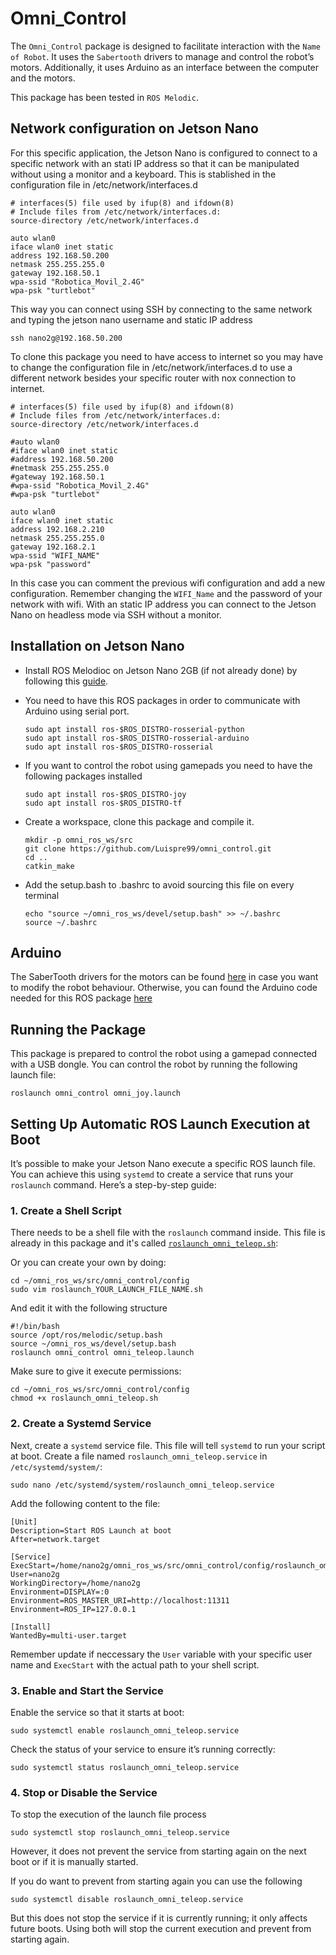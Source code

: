 # Omni_Control

The `Omni_Control` package is designed to facilitate interaction with the `Name of Robot`. It uses the `Sabertooth` drivers to manage and control the robot’s motors. Additionally, it uses Arduino as an interface between the computer and the motors.

This package has been tested in `ROS Melodic`.

## Network configuration on Jetson Nano

For this specific application, the Jetson Nano is configured to connect to a specific network with an stati IP address so that it can be manipulated without using a monitor and a keyboard. This is stablished in the configuration file in /etc/network/interfaces.d

```shell
# interfaces(5) file used by ifup(8) and ifdown(8)
# Include files from /etc/network/interfaces.d:
source-directory /etc/network/interfaces.d

auto wlan0
iface wlan0 inet static
address 192.168.50.200
netmask 255.255.255.0
gateway 192.168.50.1
wpa-ssid "Robotica_Movil_2.4G"
wpa-psk "turtlebot"
```

This way you can connect using SSH by connecting to the same network and typing the jetson nano username and static IP address

```shell
ssh nano2g@192.168.50.200
```

To clone this package you need to have access to internet so you may have to change the configuration file in /etc/network/interfaces.d to use a different network besides your specific router with nox connection to internet.

```shell
# interfaces(5) file used by ifup(8) and ifdown(8)
# Include files from /etc/network/interfaces.d:
source-directory /etc/network/interfaces.d

#auto wlan0
#iface wlan0 inet static
#address 192.168.50.200
#netmask 255.255.255.0
#gateway 192.168.50.1
#wpa-ssid "Robotica_Movil_2.4G"
#wpa-psk "turtlebot"

auto wlan0
iface wlan0 inet static
address 192.168.2.210
netmask 255.255.255.0
gateway 192.168.2.1
wpa-ssid "WIFI_NAME"
wpa-psk "password"
```

In this case you can comment the previous wifi configuration and add a new configuration. Remember changing the `WIFI_Name` and the password of your network with wifi. With an static IP address you can connect to the Jetson Nano on headless mode via SSH without a monitor.

## Installation on Jetson Nano

 - Install ROS Melodioc on Jetson Nano 2GB (if not already done) by following this [guide](https://wiki.ros.org/melodic/Installation/Ubuntu).

 - You need to have this ROS packages in order to communicate with Arduino using serial port.
    ```shell
    sudo apt install ros-$ROS_DISTRO-rosserial-python
    sudo apt install ros-$ROS_DISTRO-rosserial-arduino
    sudo apt install ros-$ROS_DISTRO-rosserial
    ```
 - If you want to control the robot using gamepads you need to have the following packages installed
    ```shell
    sudo apt install ros-$ROS_DISTRO-joy
    sudo apt install ros-$ROS_DISTRO-tf
    ```
 - Create a workspace, clone this package and compile it.
    ```shell
    mkdir -p omni_ros_ws/src
    git clone https://github.com/Luispre99/omni_control.git
    cd ..
    catkin_make
    ```

 - Add the setup.bash to .bashrc to avoid sourcing this file on every terminal
    ```shell
    echo "source ~/omni_ros_ws/devel/setup.bash" >> ~/.bashrc
    source ~/.bashrc
    ```

## Arduino

The SaberTooth drivers for the motors can be found [here](https://www.dimensionengineering.com/info/arduino) in case you want to modify the robot behaviour.
Otherwise, you can found the Arduino code needed for this ROS package [here](/Arduino/omni_sabertooth/omni_sabertooth.ino)

## Running the Package

This package is prepared to control the robot using a gamepad connected with a USB dongle. You can control the robot by running the following launch file:

    roslaunch omni_control omni_joy.launch


## Setting Up Automatic ROS Launch Execution at Boot

It’s possible to make your Jetson Nano execute a specific ROS launch file. You can achieve this using `systemd` to create a service that runs your `roslaunch` command. Here’s a step-by-step guide:

### 1. Create a Shell Script

There needs to be a shell file with the `roslaunch` command inside. This file is already in this package and it's called [`roslaunch_omni_teleop.sh`](#missingfile):

Or you can create your own by doing:

```shell
cd ~/omni_ros_ws/src/omni_control/config
sudo vim roslaunch_YOUR_LAUNCH_FILE_NAME.sh
```

And edit it with the following structure
```shell
#!/bin/bash
source /opt/ros/melodic/setup.bash
source ~/omni_ros_ws/devel/setup.bash
roslaunch omni_control omni_teleop.launch
```

Make sure to give it execute permissions:

```shell
cd ~/omni_ros_ws/src/omni_control/config
chmod +x roslaunch_omni_teleop.sh
```

### 2. Create a Systemd Service

Next, create a `systemd` service file. This file will tell `systemd` to run your script at boot. Create a file named `roslaunch_omni_teleop.service` in `/etc/systemd/system/`:

```shell
sudo nano /etc/systemd/system/roslaunch_omni_teleop.service
```

Add the following content to the file:

```shell
[Unit]
Description=Start ROS Launch at boot
After=network.target

[Service]
ExecStart=/home/nano2g/omni_ros_ws/src/omni_control/config/roslaunch_omni_teleop.sh
User=nano2g
WorkingDirectory=/home/nano2g
Environment=DISPLAY=:0
Environment=ROS_MASTER_URI=http://localhost:11311
Environment=ROS_IP=127.0.0.1

[Install]
WantedBy=multi-user.target
```

Remember update if neccessary the `User` variable with your specific user name and `ExecStart` with the actual path to your shell script.

### 3. Enable and Start the Service

Enable the service so that it starts at boot:
```shell
sudo systemctl enable roslaunch_omni_teleop.service
```

Check the status of your service to ensure it’s running correctly:

```shell
sudo systemctl status roslaunch_omni_teleop.service
```

### 4. Stop or Disable the Service

To stop the execution of the launch file process
```shell
sudo systemctl stop roslaunch_omni_teleop.service
```
However, it does not prevent the service from starting again on the next boot or if it is manually started.

If you do want to prevent from starting again you can use the following 
```shell
sudo systemctl disable roslaunch_omni_teleop.service
```
But this does not stop the service if it is currently running; it only affects future boots.
Using both will stop the current execution and prevent from starting again.